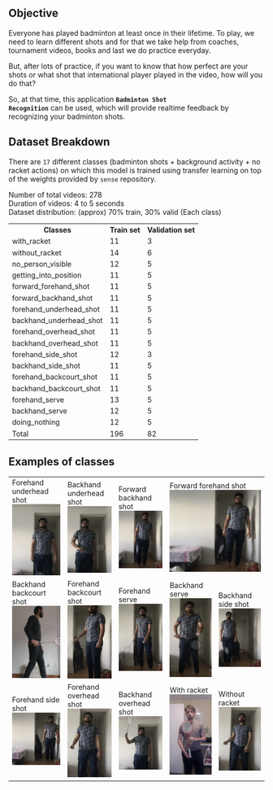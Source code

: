 ## Objective

Everyone has played badminton at least once in their lifetime. To play, we need to learn different shots and for that
we take help from coaches, tournament videos, books and last we do practice everyday.

But, after lots of practice, if you want to know that how perfect are your shots or what shot that international
player played in the video, how will you do that?

So, at that time, this application <b><code>Badminton Shot Recognition</code></b> can be used, which will provide realtime feedback by
recognizing your badminton shots.


## Dataset Breakdown

There are <code>17</code> different classes (badminton shots + background activity + no racket actions) on which this model is
trained using transfer learning on top of the weights provided by <code>sense</code> repository.

Number of total videos: 278<br/>
Duration of videos: 4 to 5 seconds<br/>
Dataset distribution: (approx) 70% train, 30% valid (Each class)<br/>

<table>
    <tr>
        <th>Classes</th>
        <th>Train set</th>
        <th>Validation set</th>
    </tr>
    <tr>
        <td>with_racket</td>
        <td>11</td>
        <td>3</td>
    </tr>
    <tr>
        <td>without_racket</td>
        <td>14</td>
        <td>6</td>
    </tr>
    <tr>
        <td>no_person_visible</td>
        <td>12</td>
        <td>5</td>
    </tr>
    <tr>
        <td>getting_into_position</td>
        <td>11</td>
        <td>5</td>
    </tr>
    <tr>
        <td>forward_forehand_shot</td>
        <td>11</td>
        <td>5</td>
    </tr>    
    <tr>
        <td>forward_backhand_shot</td>
        <td>11</td>
        <td>5</td>
    </tr>    
    <tr>
        <td>forehand_underhead_shot</td>
        <td>11</td>
        <td>5</td>
    </tr>    
    <tr>
        <td>backhand_underhead_shot</td>
        <td>11</td>
        <td>5</td>
    </tr>    
    <tr>
        <td>forehand_overhead_shot</td>
        <td>11</td>
        <td>5</td>
    </tr>    
    <tr>
        <td>backhand_overhead_shot</td>
        <td>11</td>
        <td>5</td>
    </tr>    
    <tr>
        <td>forehand_side_shot</td>
        <td>12</td>
        <td>3</td>
    </tr>    
    <tr>
        <td>backhand_side_shot</td>
        <td>11</td>
        <td>5</td>
    </tr>    
    <tr>
        <td>forehand_backcourt_shot</td>
        <td>11</td>
        <td>5</td>
    </tr>    
    <tr>
        <td>backhand_backcourt_shot</td>
        <td>11</td>
        <td>5</td>
    </tr>
    <tr>
        <td>forehand_serve</td>
        <td>13</td>
        <td>5</td>
    </tr>
    <tr>
        <td>backhand_serve</td>
        <td>12</td>
        <td>5</td>
    </tr>
    <tr>
        <td>doing_nothing</td>
        <td>12</td>
        <td>5</td>
    </tr>
    <tr>
        <td>Total</td>
        <td>196</td>
        <td>82</td>
    </tr>
</table>


## Examples of classes
<table>
    <tr>
        <td>
            <span>Forehand underhead shot</span><br/>
            <img src="../assets/badminton_shots/Forehand_underhead_shot.gif" alt="Forehand_underhead_shot">
        </td>
        <td>
            <span>Backhand underhead shot</span><br/>
            <img src="../assets/badminton_shots/Backhand_underhead_shot.gif" alt="Backhand underhead shot">
        </td>
        <td>
            <span>Forward backhand shot</span><br/>
            <img src="../assets/badminton_shots/Forward_backhand_shot.gif" alt="Forward backhand shot">
        </td>
        <td colspan="2">
            <span>Forward forehand shot</span><br/>
            <img src="../assets/badminton_shots/Forward_forehand_shot.gif" alt="Forward forehand shot">
        </td>
    </tr>
    <tr>
        <td>
            <span>Backhand backcourt shot</span><br/>
            <img src="../assets/badminton_shots/Backhand_backcourt_shot.gif" alt="Backhand backcourt shot">
        </td>
        <td>
            <span>Forehand backcourt shot</span><br/>
            <img src="../assets/badminton_shots/Forehand_backcourt_shot.gif" alt="Forehand backcourt shot">
        </td>
        <td>
            <span>Forehand serve</span><br/>
            <img src="../assets/badminton_shots/Forehand_serve.gif" alt="Forehand serve">
        </td>
        <td>
            <span>Backhand serve</span><br/>
            <img src="../assets/badminton_shots/Backhand_serve.gif" alt="Backhand serve">
        </td>
        <td>
            <span>Backhand side shot</span><br/>
            <img src="../assets/badminton_shots/Backhand_side_shot.gif" alt="Backhand side shot">
        </td>
    </tr>
    <tr>
        <td>
            <span>Forehand side shot</span><br/>
            <img src="../assets/badminton_shots/Forehand_side_shot.gif" alt="Forehand side shot">
        </td>
        <td>
            <span>Forehand overhead shot</span><br/>
            <img src="../assets/badminton_shots/Forehand_overhead_shot.gif" alt="Forehand overhead shot">
        </td>
        <td>
            <span>Backhand overhead shot</span><br/>
            <img src="../assets/badminton_shots/Backhand_overhead_shot.gif" alt="Backhand overhead shot">
        </td>
        <td>
            <span>With racket</span><br/>
            <img src="../assets/badminton_shots/With_racket.gif" alt="With racket">
        </td>
        <td>
            <span>Without racket</span><br/>
            <img src="../assets/badminton_shots/Without_racket.gif" alt="Without racket">
        </td>
    </tr>
</table>